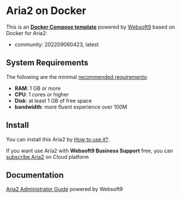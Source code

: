 # Aria2 on Docker  

This is an **[Docker Compose template](https://github.com/Websoft9/docker-library)** powered by [Websoft9](https://www.websoft9.com) based on Docker for Aria2:


 - community:  202209060423, latest


## System Requirements

The following are the minimal [recommended requirements](https://github.com/P3TERX/Aria2-Pro-Docker/blob/master/docker-compose.yml):

* **RAM**: 1 GB or more
* **CPU**: 1 cores or higher
* **Disk**: at least 1 GB of free space
* **bandwidth**: more fluent experience over 100M  

## Install

You can install this Aria2 by [How to use it?](https://github.com/Websoft9/docker-library#how-to-use-it).   

If you want use Aria2 with **Websoft9 Business Support** free, you can [subscribe Aria2](https://www.websoft9.com/apps) on Cloud platform

## Documentation

[Aria2 Administrator Guide](https://support.websoft9.com/docs/aria2) powered by Websoft9